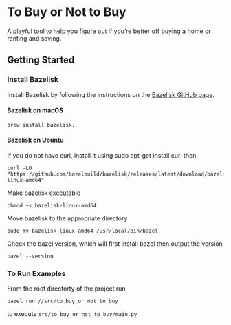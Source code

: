 # To Buy or Not to Buy
A playful tool to help you figure out if you’re better off buying a home or renting and saving.


## Getting Started

### Install Bazelisk
Install Bazelisk by following the instructions on the [Bazelisk GitHub page](https://github.com/bazelbuild/bazelisk).


#### Bazelisk on macOS
```
brew install bazelisk.
```

#### Bazelisk on Ubuntu
If you do not have curl, install it using sudo apt-get install curl then
```
curl -LO "https://github.com/bazelbuild/bazelisk/releases/latest/download/bazelisk-linux-amd64"
```
Make bazelisk executable
```
chmod +x bazelisk-linux-amd64
```
Move bazelisk to the appropriate directory
```
sudo mv bazelisk-linux-amd64 /usr/local/bin/bazel
```
Check the bazel version, which will first install bazel then output the version 
```
bazel --version
```

### To Run Examples
From the root directorty of the project run

```
bazel run //src/to_buy_or_not_to_buy
```
to execute `src/to_buy_or_not_to_buy/main.py`